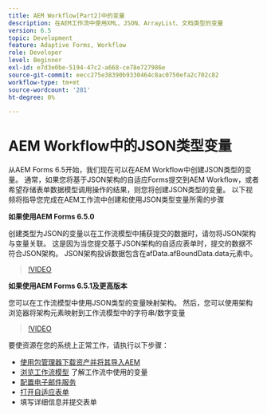 ```yaml
---
title: AEM Workflow[Part2]中的变量
description: 在AEM工作流中使用XML、JSON、ArrayList、文档类型的变量
version: 6.5
topic: Development
feature: Adaptive Forms, Workflow
role: Developer
level: Beginner
exl-id: e7d3e0be-5194-47c2-a668-ce78e727986e
source-git-commit: eecc275e38390b9330464c8ac0750efa2c702c82
workflow-type: tm+mt
source-wordcount: '281'
ht-degree: 0%

---
```


# AEM Workflow中的JSON类型变量

从AEM Forms 6.5开始，我们现在可以在AEM Workflow中创建JSON类型的变量。 通常，如果您将基于JSON架构的自适应Forms提交到AEM Workflow，或者希望存储表单数据模型调用操作的结果，则您将创建JSON类型的变量。 以下视频将指导您完成在AEM工作流中创建和使用JSON类型变量所需的步骤

**如果使用AEM Forms 6.5.0**

创建类型为JSON的变量以在工作流模型中捕获提交的数据时，请勿将JSON架构与变量关联。 这是因为当您提交基于JSON架构的自适应表单时，提交的数据不符合JSON架构。 JSON架构投诉数据包含在afData.afBoundData.data元素中。

>[!VIDEO](https://video.tv.adobe.com/v/26444?quality=12&learn=on)


**如果使用AEM Forms 6.5.1及更高版本**

您可以在工作流模型中使用JSON类型的变量映射架构。 然后，您可以使用架构浏览器将架构元素映射到工作流模型中的字符串/数字变量

>[!VIDEO](https://video.tv.adobe.com/v/28097?quality=12&learn=on)

要使资源在您的系统上正常工作，请执行以下步骤：

* [使用包管理器下载资产并将其导入AEM](assets/jsonandstringvariable.zip)
* [浏览工作流模型](http://localhost:4502/editor.html/conf/global/settings/workflow/models/jsonvariable.html) 了解工作流中使用的变量
* [配置电子邮件服务](https://helpx.adobe.com/experience-manager/6-5/sites/administering/using/notification.html#ConfiguringtheMailService)
* [打开自适应表单](http://localhost:4502/content/dam/formsanddocuments/afbasedonjson/jcr:content?wcmmode=disabled)
* 填写详细信息并提交表单
